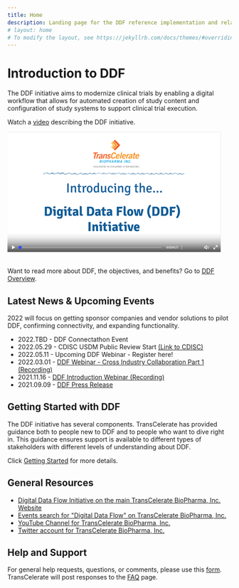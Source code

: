 ```yaml
---
title: Home
description: Landing page for the DDF reference implementation and related information
# layout: home
# To modify the layout, see https://jekyllrb.com/docs/themes/#overriding-theme-defaults
---
```

# Introduction to DDF

The DDF initiative aims to modernize clinical trials by enabling a digital workflow that allows for automated creation of study content and configuration of study systems to support clinical trial execution.

Watch a [video](https://www.youtube.com/watch?v=082onW7jhe4&t=2s) describing the DDF initiative. 

<a href="https://www.youtube.com/watch?v=082onW7jhe4&t=2s">
<img src="media\images\overview.png">
</a>
</br>
</br>

Want to read more about DDF, the objectives, and benefits?  Go to [DDF Overview](overview.md).

## Latest News & Upcoming Events

2022 will focus on getting sponsor companies and vendor solutions to pilot DDF, confirming connectivity, and expanding functionality.
  
- 2022.TBD - DDF Connectathon Event
- 2022.05.29 - CDISC USDM Public Review Start [(Link to CDISC)](https://www.cdisc.org/ddf)
- 2022.05.11 - Upcoming DDF Webinar - Register here!
- 2022.03.01 - [DDF Webinar - Cross Industry Collaboration Part 1 (Recording)](https://www.youtube.com/watch?v=O6qqTSz8ls0)
- 2021.11.16 - [DDF Introduction Webinar (Recording)](https://www.youtube.com/watch?v=pfTI7aBMv0Y)
- 2021.09.09 - [DDF Press Release](https://www.businesswire.com/news/home/20210909005612/en/TransCelerate-BioPharma-Commences-Collaborative-Development-of-a-Novel-Digital-Data-Flow-Solution-for-Study-Start-Up)

## Getting Started with DDF

The DDF initiative has several components. TransCelerate has provided guidance both to people new to DDF and to people who want to dive right in. This guidance ensures support is available to different types of stakeholders with different levels of understanding about DDF.

Click [Getting Started](getting-started.md) for more details.

## General Resources

- [Digital Data Flow Initiative on the main TransCelerate BioPharma, Inc. Website](https://www.transcelerate.com/initiatives/digital-data-flow/)
- [Events search for "Digital Data Flow" on TransCelerate BioPharma, Inc.](https://www.transcelerate.com/?s=digital%20data%20flow&submit=submit)
- [YouTube Channel for TransCelerate BioPharma, Inc.](https://www.youtube.com/channel/UC9S20EmzIBGJJ70utCrtNBQ/videos)
- [Twitter account for TransCelerate BioPharma, Inc.](https://twitter.com/transcelerate)

## Help and Support

For general help requests, questions, or comments, please use this [form](https://www.transcelerate.com/assets/digital-data-flow-feedback-form/). TransCelerate will post responses to the [FAQ](faq.md) page.
